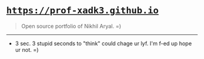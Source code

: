 # <a href="https://prof-xadk3.github.io"> `https://prof-xadk3.github.io` </a>
> Open source portfolio of Nikhil Aryal. =)
---
- 3 sec. 3 stupid seconds to "think" could chage ur lyf. I'm f-ed up hope ur not. =)
